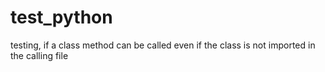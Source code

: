 # test_python
testing, if a class method can be called even if the class is not imported in the calling file
